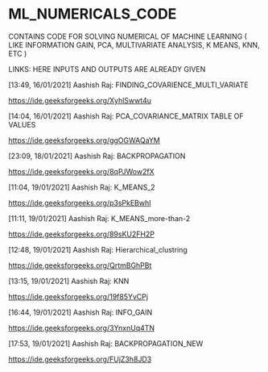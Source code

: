 # ML_NUMERICALS_CODE
CONTAINS CODE FOR SOLVING NUMERICAL OF MACHINE LEARNING ( LIKE INFORMATION GAIN, PCA, MULTIVARIATE ANALYSIS, K MEANS, KNN, ETC )

LINKS: HERE INPUTS AND OUTPUTS ARE ALREADY GIVEN

[13:49, 16/01/2021] Aashish Raj: FINDING_COVARIENCE_MULTI_VARIATE

https://ide.geeksforgeeks.org/XyhlSwwt4u


[14:04, 16/01/2021] Aashish Raj: PCA_COVARIANCE_MATRIX
TABLE OF VALUES

https://ide.geeksforgeeks.org/ggOGWAQaYM


[23:09, 18/01/2021] Aashish Raj: BACKPROPAGATION


https://ide.geeksforgeeks.org/8qPJWow2fX


[11:04, 19/01/2021] Aashish Raj: K_MEANS_2


https://ide.geeksforgeeks.org/p3sPkEBwhI


[11:11, 19/01/2021] Aashish Raj: K_MEANS_more-than-2


https://ide.geeksforgeeks.org/89sKU2FH2P



[12:48, 19/01/2021] Aashish Raj: Hierarchical_clustring


https://ide.geeksforgeeks.org/QrtmBGhPBt



[13:15, 19/01/2021] Aashish Raj: KNN


https://ide.geeksforgeeks.org/19f85YvCPj


[16:44, 19/01/2021] Aashish Raj: INFO_GAIN


https://ide.geeksforgeeks.org/3YnxnUq4TN


[17:53, 19/01/2021] Aashish Raj: BACKPROPAGATION_NEW


https://ide.geeksforgeeks.org/FUjZ3h8JD3
